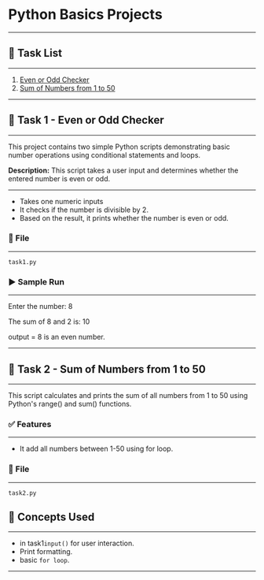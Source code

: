 # Python Basics Projects

---

## 📌 Task List
___
1. [Even or Odd Checker](#-task-1---Even-or-Odd-Checker)
2. [Sum of Numbers from 1 to 50](#-task-2---Sum-of-Numbers-from-1-to-50)

---

## 🧮 Task 1 - Even or Odd Checker
___
This project contains two simple Python scripts demonstrating basic number operations using conditional statements and loops.

**Description:**
This script takes a user input and determines whether the entered number is even or odd.
___
- Takes one numeric inputs 
- It checks if the number is divisible by 2. 
- Based on the result, it prints whether the number is even or odd.

### 📁 File
___
`task1.py`

### ▶️ Sample Run
___
Enter the number: 8

The sum of 8 and 2 is: 10

output = 8 is an even number.

---

## 🧮 Task 2 - Sum of Numbers from 1 to 50
___
This script calculates and prints the sum of all numbers from 1 to 50 using Python's  range() and sum() functions.

### ✅ Features
___
- It add all numbers between 1-50 using for loop.

### 📁 File
___
`task2.py`


## 🧠 Concepts Used
___
- in task1`input()` for user interaction.
- Print formatting.
- basic `for loop`.

___


